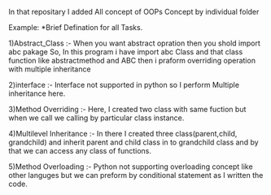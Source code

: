 In that repositary I added All concept of OOPs Concept by individual folder 

Example:
*Brief Defination for all Tasks.

1)Abstract_Class :- When you want abstract opration then you shold import abc pakage So, In this program i have import abc Class and that class function like abstractmethod and ABC then i praform overriding operation with multiple inheritance

2)interface :- Interface not supported in python so I perform Multiple inheritance here.

3)Method Overriding :-  Here, I created two class with same fuction but when we call we calling by particular class instance.

4)Multilevel Inheritance :- In there I created three class(parent,child, grandchild) and inherit parent and child class in to grandchild class and by that we can access any class of functions.

5)Method Overloading :- Python not supporting overloading concept like other languges but we can preform by conditional statement as I written the code.
